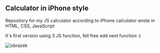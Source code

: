 ## Calculator in iPhone style

Repository for my JS calculator according to iPhone calculator wrote in HTML, CSS, JavaScript

It´s first version using 3 JS function, fell free add next function :)

![obrazek](https://github.com/user-attachments/assets/df19964b-2e78-400a-8ddb-85e792be79d3)
